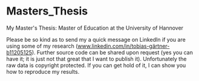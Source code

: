 # Masters_Thesis
My Master's Thesis: Master of Education at the University of Hannover

Please be so kind as to send my a quick message on LinkedIn if you are using some of my research (www.linkedin.com/in/tobias-gärtner-b11205125). Further source code can be shared upon request (yes you can have it; it is just not that great that I want to publish it). Unfortunately the raw data is copyright protected. If you can get hold of it, I can show you how to reproduce my results.
